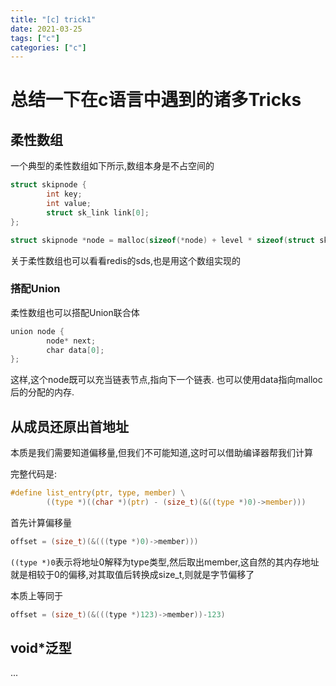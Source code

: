 ```yaml
---
title: "[c] trick1"
date: 2021-03-25
tags: ["c"]
categories: ["c"]
---
```


# 总结一下在c语言中遇到的诸多Tricks

## 柔性数组

一个典型的柔性数组如下所示,数组本身是不占空间的

```c
struct skipnode {
        int key;
        int value;
        struct sk_link link[0];
};

struct skipnode *node = malloc(sizeof(*node) + level * sizeof(struct sk_link));
```

关于柔性数组也可以看看redis的sds,也是用这个数组实现的

### 搭配Union

柔性数组也可以搭配Union联合体

```go
union node {
        node* next;
        char data[0];
};
```

这样,这个node既可以充当链表节点,指向下一个链表. 也可以使用data指向malloc后的分配的内存.



## 从成员还原出首地址

本质是我们需要知道偏移量,但我们不可能知道,这时可以借助编译器帮我们计算

完整代码是:

```c
#define list_entry(ptr, type, member) \
        ((type *)((char *)(ptr) - (size_t)(&((type *)0)->member)))
```

首先计算偏移量

```c
offset = (size_t)(&(((type *)0)->member)))
```

`((type *)0`表示将地址0解释为type类型,然后取出member,这自然的其内存地址就是相较于0的偏移,对其取值后转换成size_t,则就是字节偏移了

本质上等同于

```c
offset = (size_t)(&(((type *)123)->member))-123)
```





## void*泛型

...



